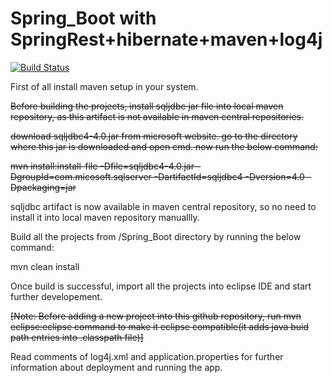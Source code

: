 # Spring_Boot with SpringRest+hibernate+maven+log4j

[![Build Status](https://travis-ci.org/tanmoy281/Spring_Boot.svg?branch=master)](https://travis-ci.org/tanmoy281/Spring_Boot)

First of all install maven setup in your system.

~~Before building the projects, install sqljdbc jar file into local maven repository, as this artifact is not available in maven central repositories.~~

~~download sqljdbc4-4.0.jar from microsoft website. go to the directory where this jar is downloaded and open cmd. now run the below command:~~


~~mvn install:install-file -Dfile=sqljdbc4-4.0.jar -DgroupId=com.micosoft.sqlserver -DartifactId=sqljdbc4 -Dversion=4.0 -Dpackaging=jar~~

sqljdbc artifact is now available in maven central repository, so no need to install it into local maven repository manuallly.

Build all the projects from /Spring_Boot directory by running the below command:

mvn clean install

Once build is successful, import all the projects into eclipse IDE and start further developement.

~~[Note: Before adding a new project into this github repository, run mvn eclipse:eclipse command to make it eclipse compatible(it adds java buid path entries into .classpath file)]~~

Read comments of log4j.xml and application.properties for further information about deployment and running the app.
